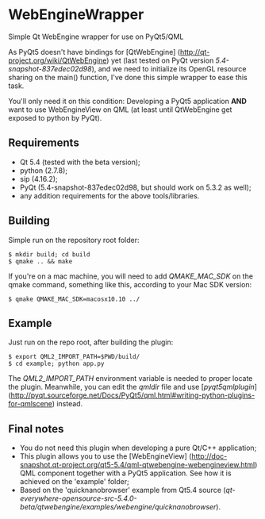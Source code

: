 WebEngineWrapper
================

Simple Qt WebEngine wrapper for use on PyQt5/QML

As PyQt5 doesn't have bindings for [QtWebEngine]
(http://qt-project.org/wiki/QtWebEngine) yet (last tested on PyQt version
*5.4-snapshot-837edec02d98*), and we need to initialize its OpenGL resource
sharing on the main() function, I've done this simple wrapper to ease this task.

You'll only need it on this condition: Developing a PyQt5 application **AND**
want to use WebEngineView on QML (at least until QtWebEngine get exposed to
python by PyQt).


Requirements
------------

- Qt 5.4 (tested with the beta version);
- python (2.7.8);
- sip (4.16.2);
- PyQt (5.4-snapshot-837edec02d98, but should work on 5.3.2 as well);
- any addition requirements for the above tools/libraries.


Building
--------

Simple run on the repository root folder:
```
$ mkdir build; cd build
$ qmake .. && make
```

If you're on a mac machine, you will need to add *QMAKE_MAC_SDK* on the qmake
command, something like this, according to your Mac SDK version:
```
$ qmake QMAKE_MAC_SDK=macosx10.10 ../
```


Example
------

Just run on the repo root, after building the plugin:
```
$ export QML2_IMPORT_PATH=$PWD/build/
$ cd example; python app.py
```

The *QML2_IMPORT_PATH* environment variable is needed to proper locate the
plugin. Meanwhile, you can edit the *qmldir* file and use [*pyqt5qmlplugin*]
(http://pyqt.sourceforge.net/Docs/PyQt5/qml.html#writing-python-plugins-for-qmlscene)
instead.


Final notes
----------

- You do not need this plugin when developing a pure Qt/C++ application;
- This plugin allows you to use the [WebEngineView]
(http://doc-snapshot.qt-project.org/qt5-5.4/qml-qtwebengine-webengineview.html)
QML component together with a PyQt5 application. See how it is achieved on the
'example' folder;
- Based on the 'quicknanobrowser' example from Qt5.4 source
(*qt-everywhere-opensource-src-5.4.0-beta/qtwebengine/examples/webengine/quicknanobrowser*).
